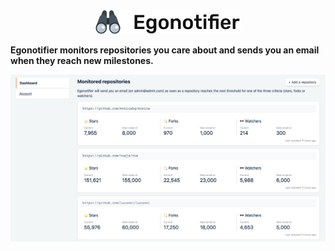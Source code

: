<div align="center">
    <img src="public/img/logo.png">
</div>

**Egonotifier monitors repositories you care about and sends you an email when they reach new milestones.**

<div align="center">
    <img src="public/img/homepage-2x.png">
</div>
